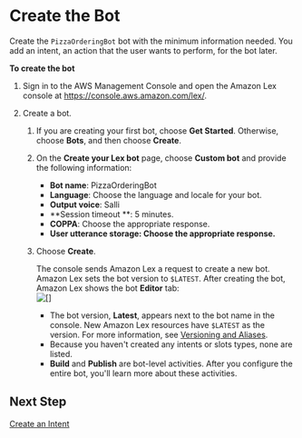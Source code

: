 # Create the Bot<a name="gs2-create-bot-create"></a>

Create the `PizzaOrderingBot` bot with the minimum information needed\. You add an intent, an action that the user wants to perform, for the bot later\.

**To create the bot**

1. Sign in to the AWS Management Console and open the Amazon Lex console at [https://console\.aws\.amazon\.com/lex/](https://console.aws.amazon.com/lex/)\.

1. Create a bot\.

   1. If you are creating your first bot, choose **Get Started**\. Otherwise, choose **Bots**, and then choose **Create**\. 

   1. On the **Create your Lex bot** page, choose **Custom bot** and provide the following information:
      + **Bot name**: PizzaOrderingBot 
      + **Language**: Choose the language and locale for your bot\.
      + **Output voice**: Salli 
      + **Session timeout **: 5 minutes\.
      + **COPPA**: Choose the appropriate response\.
      + **User utterance storage: Choose the appropriate response\.**

   1. Choose **Create**\. 

      The console sends Amazon Lex a request to create a new bot\. Amazon Lex sets the bot version to `$LATEST`\. After creating the bot, Amazon Lex shows the bot **Editor** tab:  
![\[\]](http://docs.aws.amazon.com/lex/latest/dg/images/gs1-20.png)
      + The bot version, **Latest**, appears next to the bot name in the console\. New Amazon Lex resources have `$LATEST` as the version\. For more information, see [Versioning and Aliases](versioning-aliases.md)\.
      + Because you haven't created any intents or slots types, none are listed\. 
      + **Build** and **Publish** are bot\-level activities\. After you configure the entire bot, you'll learn more about these activities\.

## Next Step<a name="gs2-next-step-intent"></a>

[Create an Intent](gs2-create-bot-intent.md)